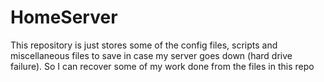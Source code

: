 # HomeServer
This repository is just stores some of the config files, scripts and miscellaneous files to save in case my server goes down (hard drive failure). So I can recover some of my work done from the files in this repo
